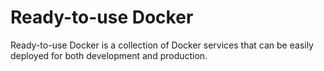 # Ready-to-use Docker

Ready-to-use Docker is a collection of Docker services that can be easily deployed for both development and production.
